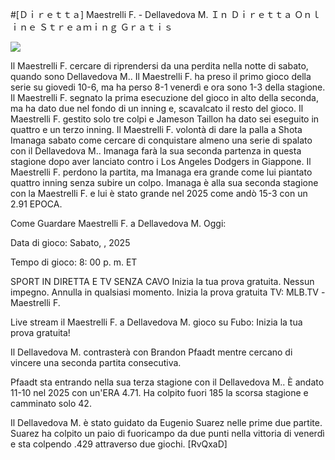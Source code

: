 #[Ｄｉｒｅｔｔａ] Maestrelli F. - Dellavedova M. Ｉｎ Ｄｉｒｅｔｔａ Ｏｎｌｉｎｅ Ｓｔｒｅａｍｉｎｇ Ｇｒａｔｉｓ  
  
  
[![](https://i.imgur.com/qSNzIqt.png)](https://movie.rssnews.media/APCZyWgO.php)  
  
Il Maestrelli F. cercare di riprendersi da una perdita nella notte di sabato, quando sono Dellavedova M.. Il Maestrelli F. ha preso il primo gioco della serie su giovedi 10-6, ma ha perso 8-1 venerdì e ora sono 1-3 della stagione. Il Maestrelli F. segnato la prima esecuzione del gioco in alto della seconda, ma ha dato due nel fondo di un inning e, scavalcato il resto del gioco. Il Maestrelli F. gestito solo tre colpi e Jameson Taillon ha dato sei eseguito in quattro e un terzo inning. Il Maestrelli F. volontà di dare la palla a Shota Imanaga sabato come cercare di conquistare almeno una serie di spalato con il Dellavedova M.. Imanaga farà la sua seconda partenza in questa stagione dopo aver lanciato contro i Los Angeles Dodgers in Giappone. Il Maestrelli F. perdono la partita, ma Imanaga era grande come lui piantato quattro inning senza subire un colpo. Imanaga è alla sua seconda stagione con la Maestrelli F. e lui è stato grande nel 2025 come andò 15-3 con un 2.91 EPOCA.

Come Guardare Maestrelli F. a Dellavedova M. Oggi:

Data di gioco: Sabato, , 2025

Tempo di gioco: 8: 00 p. m. ET

SPORT IN DIRETTA E TV SENZA CAVO
Inizia la tua prova gratuita. Nessun impegno. Annulla in qualsiasi momento.
Inizia la prova gratuita
TV: MLB.TV -Maestrelli F.

Live stream il Maestrelli F. a Dellavedova M. gioco su Fubo: Inizia la tua prova gratuita!

Il Dellavedova M. contrasterà con Brandon Pfaadt mentre cercano di vincere una seconda partita consecutiva.

Pfaadt sta entrando nella sua terza stagione con il Dellavedova M.. È andato 11-10 nel 2025 con un'ERA 4.71. Ha colpito fuori 185 la scorsa stagione e camminato solo 42.

Il Dellavedova M. è stato guidato da Eugenio Suarez nelle prime due partite. Suarez ha colpito un paio di fuoricampo da due punti nella vittoria di venerdì e sta colpendo .429 attraverso due giochi. [RvQxaD]